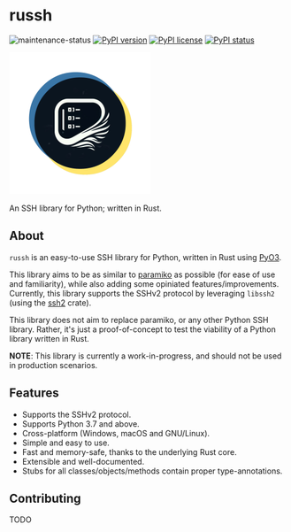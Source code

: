 # russh

![maintenance-status](https://img.shields.io/badge/maintenance-experimental-blue.svg)
[![PyPI version](https://badge.fury.io/py/russh.svg)](https://badge.fury.io/py/russh)
[![PyPI license](https://img.shields.io/pypi/l/ansicolortags.svg)](https://pypi.python.org/pypi/ansicolortags/)
[![PyPI status](https://img.shields.io/pypi/status/ansicolortags.svg)](https://pypi.python.org/pypi/ansicolortags/)

![russh: logo](assets/logo.png)

An SSH library for Python; written in Rust.

## About

`russh` is an easy-to-use SSH library for Python, written in Rust using [PyO3](https://github.com/PyO3/pyo3).

This library aims to be as similar to [paramiko](https://pypi.org/project/paramiko/) as possible (for ease of use and familiarity), while also adding some opiniated features/improvements.
Currently, this library supports the SSHv2 protocol by leveraging `libssh2` (using the [ssh2](https://crates.io/crates/ssh2) crate).

This library does not aim to replace paramiko, or any other Python SSH library. Rather, it's just a proof-of-concept to test the viability of a Python library written in Rust.

**NOTE**: This library is currently a work-in-progress, and should not be used in production scenarios.

## Features

- Supports the SSHv2 protocol.
- Supports Python 3.7 and above.
- Cross-platform (Windows, macOS and GNU/Linux).
- Simple and easy to use.
- Fast and memory-safe, thanks to the underlying Rust core.
- Extensible and well-documented.
- Stubs for all classes/objects/methods contain proper type-annotations.

## Contributing

TODO
